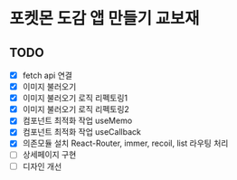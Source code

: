 # 포켓몬 도감 앱 만들기 교보재

## TODO
- [x] fetch api 연결
- [x] 이미지 불러오기
- [x] 이미지 불러오기 로직 리펙토링1
- [x] 이미지 불러오기 로직 리펙토링2
- [x] 컴포넌트 최적화 작업 useMemo
- [x] 컴포넌트 최적화 작업 useCallback
- [x] 의존모듈 설치 React-Router, immer, recoil, list 라우팅 처리
- [ ] 상세페이지 구현
- [ ] 디자인 개선